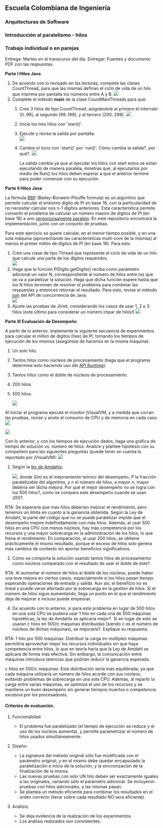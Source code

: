 ## Escuela Colombiana de Ingeniería
### Arquitecturas de Software
### Introducción al paralelismo - hilos

### Trabajo individual o en parejas

Entrega: Martes en el transcurso del día.
Entregar: Fuentes y documento PDF con las respuestas.

**Parte I Hilos Java**

1. De acuerdo con lo revisado en las lecturas, complete las clases CountThread, para que las mismas definan el ciclo de vida de un hilo que imprima por pantalla los números entre A y B.
   ![](img/Codigo1.png)
2. Complete el método __main__ de la clase CountMainThreads para que:
	1. Cree 3 hilos de tipo CountThread, asignándole al primero el intervalo [0..99], al segundo [99..199], y al tercero [200..299].
    		![](img/Codigo2.png)
	2. Inicie los tres hilos con 'start()'.
	3. Ejecute y revise la salida por pantalla.      
    		![](img/Start.png)
	4. Cambie el incio con 'start()' por 'run()'. Cómo cambia la salida?, por qué?.
    		![](img/Run.png)

    	La salida cambia ya que al ejecutar los hilos con start estos se estan ejecutando de manera paralela, minetras que, al ejecutarlos por medio de Run() 	los hilos deben esperar a que el anterior termine para poder comenzar con su ejecución.

**Parte II Hilos Java**

La fórmula [BBP](https://en.wikipedia.org/wiki/Bailey%E2%80%93Borwein%E2%80%93Plouffe_formula) (Bailey–Borwein–Plouffe formula) es un algoritmo que permite calcular el enésimo dígito de PI en base 16, con la particularidad de no necesitar calcular nos n-1 dígitos anteriores. Esta característica permite convertir el problema de calcular un número masivo de dígitos de PI (en base 16) a uno [vergonzosamente paralelo](https://en.wikipedia.org/wiki/Embarrassingly_parallel). En este repositorio encontrará la implementación, junto con un conjunto de pruebas. 

Para este ejercicio se quiere calcular, en el menor tiempo posible, y en una sola máquina (aprovechando las características multi-core de la mismas) al menos el primer millón de dígitos de PI (en base 16). Para esto

1. Cree una clase de tipo Thread que represente el ciclo de vida de un hilo que calcule una parte de los dígitos requeridos.  
	![](img/CodigoP2.1.png) 
2. Haga que la función PiDigits.getDigits() reciba como parámetro adicional un valor N, correspondiente al número de hilos entre los que se va a paralelizar la solución. Haga que dicha función espere hasta que los N hilos terminen de resolver el problema para combinar las respuestas y entonces retornar el resultado. Para esto, revise el método [join](https://docs.oracle.com/javase/tutorial/essential/concurrency/join.html) del API de concurrencia de Java.  
	![](img/CodigoP2.2.png)
3. Ajuste las pruebas de JUnit, considerando los casos de usar 1, 2 o 3 hilos (este último para considerar un número impar de hilos!)
	![](img/Test.png)

**Parte III Evaluación de Desempeño**

A partir de lo anterior, implemente la siguiente secuencia de experimentos para calcular el millon de dígitos (hex) de PI, tomando los tiempos de ejecución de los mismos (asegúrese de hacerlos en la misma máquina):

1. Un solo hilo.
2. Tantos hilos como núcleos de procesamiento (haga que el programa determine esto haciendo uso del [API Runtime](https://docs.oracle.com/javase/7/docs/api/java/lang/Runtime.html)).
3. Tantos hilos como el doble de núcleos de procesamiento.
4. 200 hilos.
5. 500 hilos.

	![](img/ThirdPointResults.png)

Al iniciar el programa ejecute el monitor jVisualVM, y a medida que corran las pruebas, revise y anote el consumo de CPU y de memoria en cada caso. ![](img/jvisualvm.png)

![](img/Results.png)

Con lo anterior, y con los tiempos de ejecución dados, haga una gráfica de tiempo de solución vs. número de hilos. Analice y plantee hipótesis con su compañero para las siguientes preguntas (puede tener en cuenta lo reportado por jVisualVM):
![](img/Grafica.png) 



1. Según la [ley de Amdahls](https://www.pugetsystems.com/labs/articles/Estimating-CPU-Performance-using-Amdahls-Law-619/#WhatisAmdahlsLaw?):

	![](img/ahmdahls.png), donde _S(n)_ es el mejoramiento teórico del desempeño, _P_ la fracción paralelizable del algoritmo, y _n_ el número de hilos, a mayor _n_, mayor debería ser dicha mejora. Por qué el mejor desempeño no se logra con los 500 hilos?, cómo se compara este desempeño cuando se usan 200?.

RTA: Se esperaria que mas hilos deberían mejorar el rendimiento, pero tenemos un límite en cuanto a la ganancia obtenida. Según la Ley de Amdahl, la parte del código que no se puede paralelizar impide que el desempeño mejore indefinidamente con más hilos. Además, al usar 500 hilos en una CPU con menos núcleos, hay más competencia por los recursos y una mayor sobrecarga en la administración de los hilos, lo que frena el rendimiento. En comparación, al usar 200 hilos, se obtiene prácticamente el mismo resultado, porque el exceso de hilos solo genera más cambios de contexto sin aportar beneficios significativos.


2. Cómo se comporta la solución usando tantos hilos de procesamiento como núcleos comparado con el resultado de usar el doble de éste?.
   
RTA: Al aumentar el número de hilos al doble de los núcleos, puede haber una leve mejora en ciertos casos, especialmente si los hilos pasan tiempo esperando operaciones de entrada y salida. Aun así, el beneficio no es lineal y puede verse afectado por la sobrecarga en la gestión de hilos. Si el número de hilos sigue aumentando, llega un punto en el que el rendimiento deja de mejorar e incluso puede empeorar.

4. De acuerdo con lo anterior, si para este problema en lugar de 500 hilos en una sola CPU se pudiera usar 1 hilo en cada una de 500 máquinas hipotéticas, la ley de Amdahls se aplicaría mejor?. Si en lugar de esto se usaran c hilos en 500/c máquinas distribuidas (siendo c es el número de núcleos de dichas máquinas), se mejoraría?. Explique su respuesta.
   
RTA: 
1 hilo por 500 máquinas: Distribuir la carga en múltiples máquinas permitiría aprovechar mejor los recursos individuales sin que haya competencia entre hilos, lo que en teoría haría que la Ley de Amdahl se aplicara de forma más efectiva. Sin embargo, la comunicación entre máquinas introduce latencias que podrían reducir la ganancia esperada.

c hilos en 500/c máquinas: Esta distribución sería más equilibrada, ya que cada máquina utilizaría un número de hilos acorde con sus núcleos, evitando problemas de sobrecarga en una sola CPU. Además, al repartir la carga entre varias máquinas, se optimiza el uso de los recursos y se mantiene un buen desempeño sin generar tiempos muertos o competencia excesiva por los procesadores.



#### Criterios de evaluación.

1. Funcionalidad:
	- El problema fue paralelizado (el tiempo de ejecución se reduce y el uso de los núcleos aumenta), y permite parametrizar el número de hilos usados simultáneamente.

2. Diseño:
	- La signatura del método original sólo fue modificada con el parámetro original, y en el mismo debe quedar encapsulado la paralelización e inicio de la solución, y la sincronización de la finalización de la misma.
	- Las nuevas pruebas con sólo UN hilo deben ser exactamente iguales a las originales, variando sólo el parámetro adicional. Se incluyeron pruebas con hilos adicionales, y las mismas pasan.
	- Se plantea un método eficiente para combinar los resultados en el orden correcto (iterar sobre cada resultado NO sera eficiente).

3. Análisis.
	- Se deja evidencia de la realización de los experimentos.
	- Los análisis realizados son consistentes.
